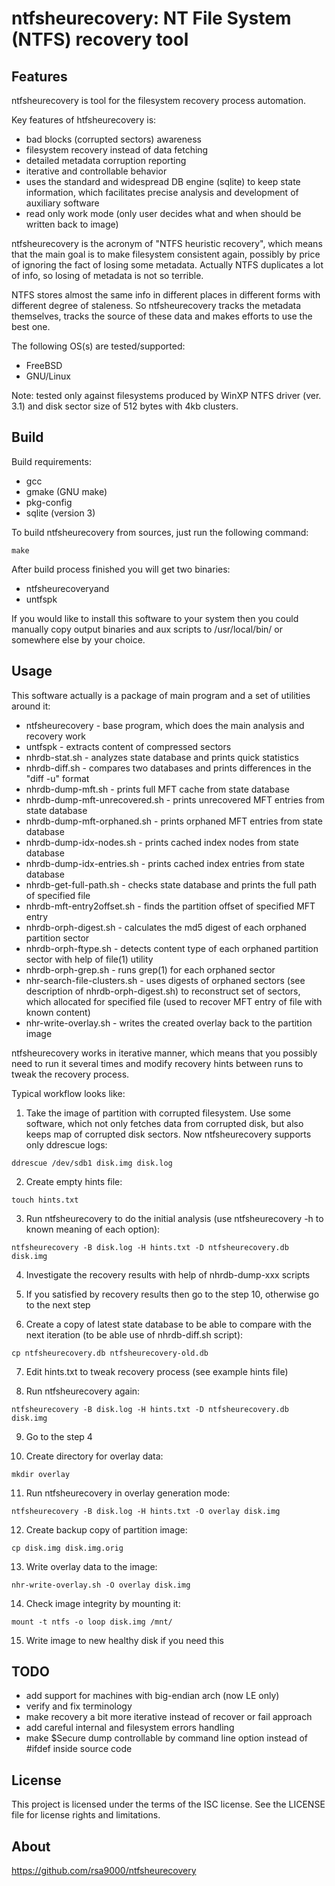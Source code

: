 ntfsheurecovery: NT File System (NTFS) recovery tool
====================================================

Features
--------

ntfsheurecovery is tool for the filesystem recovery process automation.

Key features of htfsheurecovery is:

  * bad blocks (corrupted sectors) awareness
  * filesystem recovery instead of data fetching
  * detailed metadata corruption reporting
  * iterative and controllable behavior
  * uses the standard and widespread DB engine (sqlite) to keep state
    information, which facilitates precise analysis and development of
    auxiliary software
  * read only work mode (only user decides what and when should be written
    back to image)

ntfsheurecovery is the acronym of "NTFS heuristic recovery", which means
that the main goal is to make filesystem consistent again, possibly by
price of ignoring the fact of losing some metadata. Actually NTFS
duplicates a lot of info, so losing of metadata is not so terrible.

NTFS stores almost the same info in different places in different forms
with different degree of staleness. So ntfsheurecovery tracks the metadata
themselves, tracks the source of these data and makes efforts to use the
best one.

The following OS(s) are tested/supported:

 * FreeBSD
 * GNU/Linux

Note: tested only against filesystems produced by WinXP NTFS driver
(ver. 3.1) and disk sector size of 512 bytes with 4kb clusters.

Build
-----

Build requirements:

 * gcc
 * gmake (GNU make)
 * pkg-config
 * sqlite (version 3)

To build ntfsheurecovery from sources, just run the following command:

    make

After build process finished you will get two binaries:

  * ntfsheurecoveryand
  * untfspk

If you would like to install this software to your system then you could
manually copy output binaries and aux scripts to /usr/local/bin/ or
somewhere else by your choice.

Usage
-----

This software actually is a package of main program and a set of utilities
around it:

  * ntfsheurecovery - base program, which does the main analysis and
    recovery work
  * untfspk - extracts content of compressed sectors
  * nhrdb-stat.sh - analyzes state database and prints quick statistics
  * nhrdb-diff.sh - compares two databases and prints differences in the
    "diff -u" format
  * nhrdb-dump-mft.sh - prints full MFT cache from state database
  * nhrdb-dump-mft-unrecovered.sh - prints unrecovered MFT entries from
    state database
  * nhrdb-dump-mft-orphaned.sh - prints orphaned MFT entries from state
    database
  * nhrdb-dump-idx-nodes.sh - prints cached index nodes from state database
  * nhrdb-dump-idx-entries.sh - prints cached index entries from state
    database
  * nhrdb-get-full-path.sh - checks state database and prints the full path
    of specified file
  * nhrdb-mft-entry2offset.sh - finds the partition offset of specified MFT
    entry
  * nhrdb-orph-digest.sh - calculates the md5 digest of each orphaned
    partition sector
  * nhrdb-orph-ftype.sh - detects content type of each orphaned partition
    sector with help of file(1) utility
  * nhrdb-orph-grep.sh - runs grep(1) for each orphaned sector
  * nhr-search-file-clusters.sh - uses digests of orphaned sectors (see
    description of nhrdb-orph-digest.sh) to reconstruct set of sectors,
    which allocated for specified file (used to recover MFT entry of file
    with known content)
  * nhr-write-overlay.sh - writes the created overlay back to the
    partition image

ntfsheurecovery works in iterative manner, which means that you possibly
need to run it several times and modify recovery hints between runs to
tweak the recovery process.

Typical workflow looks like:

  1. Take the image of partition with corrupted filesystem. Use some
     software, which not only fetches data from corrupted disk, but also
     keeps map of corrupted disk sectors. Now ntfsheurecovery supports
     only ddrescue logs:

    ddrescue /dev/sdb1 disk.img disk.log

  2. Create empty hints file:

    touch hints.txt

  3. Run ntfsheurecovery to do the initial analysis (use ntfsheurecovery -h
     to known meaning of each option):

    ntfsheurecovery -B disk.log -H hints.txt -D ntfsheurecovery.db disk.img

  4. Investigate the recovery results with help of nhrdb-dump-xxx scripts

  5. If you satisfied by recovery results then go to the step 10,
     otherwise go to the next step

  6. Create a copy of latest state database to be able to compare with the
     next iteration (to be able use of nhrdb-diff.sh script):

    cp ntfsheurecovery.db ntfsheurecovery-old.db

  7. Edit hints.txt to tweak recovery process (see example hints file)

  8. Run ntfsheurecovery again:

    ntfsheurecovery -B disk.log -H hints.txt -D ntfsheurecovery.db disk.img

  9. Go to the step 4

  10. Create directory for overlay data:

    mkdir overlay

  11. Run ntfsheurecovery in overlay generation mode:

    ntfsheurecovery -B disk.log -H hints.txt -O overlay disk.img

  12. Create backup copy of partition image:

    cp disk.img disk.img.orig

  13. Write overlay data to the image:

    nhr-write-overlay.sh -O overlay disk.img

  14. Check image integrity by mounting it:

    mount -t ntfs -o loop disk.img /mnt/

  15. Write image to new healthy disk if you need this

TODO
----

 * add support for machines with big-endian arch (now LE only)
 * verify and fix terminology
 * make recovery a bit more iterative instead of recover or fail approach
 * add careful internal and filesystem errors handling
 * make $Secure dump controllable by command line option instead of #ifdef
   inside source code

License
-------

This project is licensed under the terms of the ISC license. See
the LICENSE file for license rights and limitations.

About
-----

https://github.com/rsa9000/ntfsheurecovery
